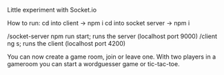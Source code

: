 Little experiment with Socket.io

How to run:
cd into client -> npm i
cd into socket server -> npm i

/socket-server npm run start; runs the server (localhost port 9000)
/client ng s; runs the client (localhost port 4200)

You can now create a game room, join or leave one. With two players in a gameroom you can start a wordguesser game or tic-tac-toe.
